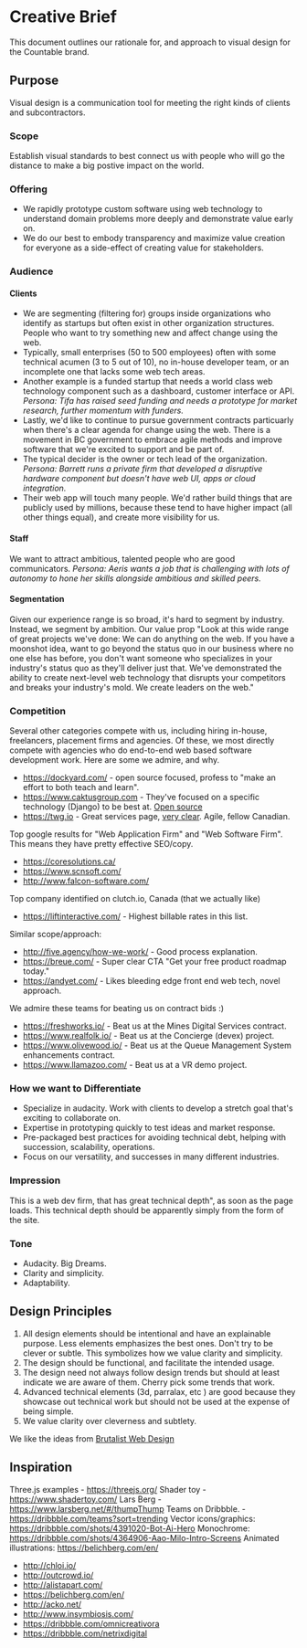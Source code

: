 # Creative Brief

This document outlines our rationale for, and approach to visual design for the Countable brand.

## Purpose

Visual design is a communication tool for meeting the right kinds of clients and subcontractors.

### Scope

Establish visual standards to best connect us with people who will go the distance to make a big postive impact on the world.

### Offering

  * We rapidly prototype custom software using web technology to understand domain problems more deeply and demonstrate value early on.
  * We do our best to embody transparency and maximize value creation for everyone as a side-effect of creating value for stakeholders.

### Audience

#### Clients


  * We are segmenting (filtering for) groups inside organizations who identify as startups but often exist in other organization structures. People who want to try something new and affect change using the web.
  * Typically, small enterprises (50 to 500 employees) often with some technical acumen (3 to 5 out of 10), no in-house developer team, or an incomplete one that lacks some web tech areas.
  * Another example is a funded startup that needs a world class web technology component such as a dashboard, customer interface or API. *Persona: Tifa has raised seed funding and needs a prototype for market research, further momentum with funders.*
  * Lastly, we'd like to continue to pursue government contracts particuarly when there's a clear agenda for change using the web. There is a movement in BC government to embrace agile methods and improve software that we're excited to support and be part of.
  * The typical decider is the owner or tech lead of the organization. *Persona: Barrett runs a private firm that developed a disruptive hardware component but doesn't have web UI, apps or cloud integration.*
  * Their web app will touch many people. We'd rather build things that are publicly used by millions, because these tend to have higher impact (all other things equal), and create more visibility for us.

#### Staff

We want to attract ambitious, talented people who are good communicators. *Persona: Aeris wants a job that is challenging with lots of autonomy to hone her skills alongside ambitious and skilled peers.*

#### Segmentation

Given our experience range is so broad, it's hard to segment by industry. Instead, we segment by ambition. Our value prop "Look at this wide range of great projects we've done: We can do anything on the web. If you have a moonshot idea, want to go beyond the status quo in our business where no one else has before, you don't want someone who specializes in your industry's status quo as they'll deliver just that. We've demonstrated the ability to create next-level web technology that disrupts your competitors and breaks your industry's mold. We create leaders on the web."

### Competition

Several other categories compete with us, including hiring in-house, freelancers, placement firms and agencies. Of these, we most directly compete with agencies who do end-to-end web based software development work. Here are some we admire, and why.

  * https://dockyard.com/ - open source focused, profess to "make an effort to both teach and learn".
  * https://www.caktusgroup.com - They've focused on a specific technology (Django) to be best at. [Open source](https://www.caktusgroup.com/about/)
  * https://twg.io - Great services page, [very clear](https://twg.io/services/). Agile, fellow Canadian.

Top google results for "Web Application Firm" and "Web Software Firm". This means they have pretty effective SEO/copy.
  * https://coresolutions.ca/
  * https://www.scnsoft.com/
  * http://www.falcon-software.com/

Top company identified on clutch.io, Canada (that we actually like)
  * https://liftinteractive.com/ - Highest billable rates in this list.

Similar scope/approach:
  * http://five.agency/how-we-work/ - Good process explanation.
  * https://breue.com/ - Super clear CTA "Get your free product roadmap today."
  * https://andyet.com/ - Likes bleeding edge front end web tech, novel approach.

We admire these teams for beating us on contract bids :)
  * https://freshworks.io/ - Beat us at the Mines Digital Services contract.
  * https://www.realfolk.io/ - Beat us at the Concierge (devex) project.
  * https://www.olivewood.io/ - Beat us at the Queue Management System enhancements contract.
  * https://www.llamazoo.com/ - Beat us at a VR demo project.

### How we want to Differentiate

  * Specialize in audacity. Work with clients to develop a stretch goal that's exciting to collaborate on.
  * Expertise in prototyping quickly to test ideas and market response.
  * Pre-packaged best practices for avoiding technical debt, helping with succession, scalability, operations.
  * Focus on our versatility, and successes in many different industries.

### Impression

This is a web dev firm, that has great technical depth", as soon as the page loads. This technical depth should be apparently simply from the form of the site.

### Tone
  
  * Audacity. Big Dreams.
  * Clarity and simplicity.
  * Adaptability.

## Design Principles

1. All design elements should be intentional and have an explainable purpose. Less elements emphasizes the best ones. Don't try to be clever or subtle. This symbolizes how we value clarity and simplicity.
2. The design should be functional, and facilitate the intended usage.
3. The design need not always follow design trends but should at least indicate we are aware of them. Cherry pick some trends that work.
4. Advanced technical elements (3d, parralax, etc ) are good because they showcase out technical work but should not be used at the expense of being simple.
5. We value clarity over cleverness and subtlety.

We like the ideas from [Brutalist Web Design](https://brutalist-web.design/)

## Inspiration

Three.js examples - https://threejs.org/
Shader toy - https://www.shadertoy.com/
Lars Berg - https://www.larsberg.net/#/thumpThump
Teams on Dribbble. - https://dribbble.com/teams?sort=trending
Vector icons/graphics: https://dribbble.com/shots/4391020-Bot-Ai-Hero
Monochrome: https://dribbble.com/shots/4364906-Aao-Milo-Intro-Screens
Animated illustrations: https://belichberg.com/en/

  * http://chloi.io/
  * http://outcrowd.io/
  * http://alistapart.com/
  * https://belichberg.com/en/
  * http://acko.net/
  * http://www.insymbiosis.com/
  * https://dribbble.com/omnicreativora
  * https://dribbble.com/netrixdigital
